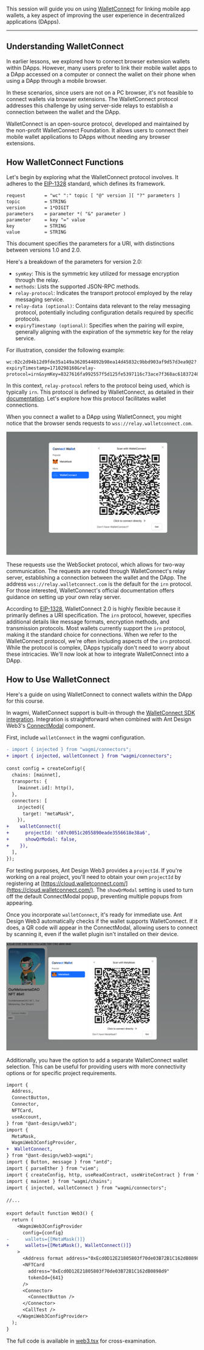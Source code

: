 This session will guide you on using [WalletConnect](https://walletconnect.com/) for linking mobile app wallets, a key aspect of improving the user experience in decentralized applications (DApps).

---

## Understanding WalletConnect

In earlier lessons, we explored how to connect browser extension wallets within DApps. However, many users prefer to link their mobile wallet apps to a DApp accessed on a computer or connect the wallet on their phone when using a DApp through a mobile browser.

In these scenarios, since users are not on a PC browser, it's not feasible to connect wallets via browser extensions. The WalletConnect protocol addresses this challenge by using server-side relays to establish a connection between the wallet and the DApp.

WalletConnect is an open-source protocol, developed and maintained by the non-profit WalletConnect Foundation. It allows users to connect their mobile wallet applications to DApps without needing any browser extensions.

## How WalletConnect Functions

Let's begin by exploring what the WalletConnect protocol involves. It adheres to the [EIP-1328](https://eips.ethereum.org/EIPS/eip-1328) standard, which defines its framework. 

```
request       = "wc" ":" topic [ "@" version ][ "?" parameters ]
topic         = STRING
version       = 1*DIGIT
parameters    = parameter *( "&" parameter )
parameter     = key "=" value
key           = STRING
value         = STRING
```

This document specifies the parameters for a URI, with distinctions between versions 1.0 and 2.0.

Here's a breakdown of the parameters for version 2.0:

- `symKey`: This is the symmetric key utilized for message encryption through the relay.
- `methods`: Lists the supported JSON-RPC methods.
- `relay-protocol`: Indicates the transport protocol employed by the relay messaging service.
- `relay-data (optional)`: Contains data relevant to the relay messaging protocol, potentially including configuration details required by specific protocols.
- `expiryTimestamp (optional)`: Specifies when the pairing will expire, generally aligning with the expiration of the symmetric key for the relay service.

For illustration, consider the following example: 

```
wc:02c2d94b12d9fde35a149a3620544892b98ea14d45832c9bbd903af9d57d3ea9@2?expiryTimestamp=1710298160&relay-protocol=irn&symKey=8327616fa992557f5d125fe5397116c73ace7f368ac6183724052b1bcb917414
```

In this context, `relay-protocol` refers to the protocol being used, which is typically `irn`. This protocol is defined by WalletConnect, as detailed in their [documentation](https://specs.walletconnect.com/2.0/specs/servers/relay/relay-server-rpc). Let's explore how this protocol facilitates wallet connections.

When you connect a wallet to a DApp using WalletConnect, you might notice that the browser sends requests to `wss://relay.walletconnect.com`.

![wallet](./img/walletconnect.png)

These requests use the WebSocket protocol, which allows for two-way communication. The requests are routed through WalletConnect's relay server, establishing a connection between the wallet and the DApp. The address `wss://relay.walletconnect.com` is the default for the `irn` protocol. For those interested, WalletConnect's official documentation offers guidance on setting up your own relay server.

According to [EIP-1328](https://eips.ethereum.org/EIPS/eip-1328), WalletConnect 2.0 is highly flexible because it primarily defines a URI specification. The `irn` protocol, however, specifies additional details like message formats, encryption methods, and transmission protocols. Most wallets currently support the `irn` protocol, making it the standard choice for connections. When we refer to the WalletConnect protocol, we're often including aspects of the `irn` protocol. While the protocol is complex, DApps typically don't need to worry about these intricacies. We'll now look at how to integrate WalletConnect into a DApp.

## How to Use WalletConnect

Here's a guide on using WalletConnect to connect wallets within the DApp for this course.

In wagmi, WalletConnect support is built-in through the [WalletConnect SDK integration](https://wagmi.sh/core/api/connectors/walletConnect). Integration is straightforward when combined with Ant Design Web3's [ConnectModal](https://web3.ant.design/components/connect-modal-cn) component.

First, include `walletConnect` in the wagmi configuration.

```diff
- import { injected } from "wagmi/connectors";
+ import { injected, walletConnect } from "wagmi/connectors";

const config = createConfig({
  chains: [mainnet],
  transports: {
    [mainnet.id]: http(),
  },
  connectors: [
    injected({
      target: "metaMask",
    }),
+    walletConnect({
+      projectId: 'c07c0051c2055890eade3556618e38a6',
+      showQrModal: false,
+    }),
  ],
});
```

For testing purposes, Ant Design Web3 provides a `projectId`. If you're working on a real project, you'll need to obtain your own `projectId` by registering at [https://cloud.walletconnect.com/](https://cloud.walletconnect.com/). The `showQrModal` setting is used to turn off the default ConnectModal popup, preventing multiple popups from appearing.

Once you incorporate `walletConnect`, it's ready for immediate use. Ant Design Web3 automatically checks if the wallet supports WalletConnect. If it does, a QR code will appear in the ConnectModal, allowing users to connect by scanning it, even if the wallet plugin isn't installed on their device.

![walletqrcode](./img/walletqrcode.png)

Additionally, you have the option to add a separate WalletConnect wallet selection. This can be useful for providing users with more connectivity options or for specific project requirements.

```diff
import {
  Address,
  ConnectButton,
  Connector,
  NFTCard,
  useAccount,
} from "@ant-design/web3";
import {
  MetaMask,
  WagmiWeb3ConfigProvider,
+  WalletConnect,
} from "@ant-design/web3-wagmi";
import { Button, message } from "antd";
import { parseEther } from "viem";
import { createConfig, http, useReadContract, useWriteContract } from "wagmi";
import { mainnet } from "wagmi/chains";
import { injected, walletConnect } from "wagmi/connectors";

//...

export default function Web3() {
  return (
    <WagmiWeb3ConfigProvider
      config={config}
-      wallets={[MetaMask()]}
+      wallets={[MetaMask(), WalletConnect()]}
    >
      <Address format address="0xEcd0D12E21805803f70de03B72B1C162dB0898d9" />
      <NFTCard
        address="0xEcd0D12E21805803f70de03B72B1C162dB0898d9"
        tokenId={641}
      />
      <Connector>
        <ConnectButton />
      </Connector>
      <CallTest />
    </WagmiWeb3ConfigProvider>
  );
}
```

The full code is available in [web3.tsx](./web3.tsx) for cross-examination.
